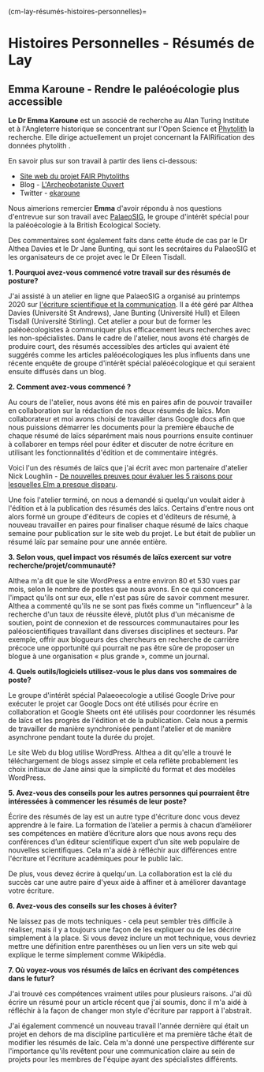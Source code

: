 (cm-lay-résumés-histoires-personnelles)=
# Histoires Personnelles - Résumés de Lay

## Emma Karoune - Rendre le paléoécologie plus accessible

**Le Dr Emma Karoune** est un associé de recherche au Alan Turing Institute et à l'Angleterre historique se concentrant sur l'Open Science et [Phytolith](https://en.wikipedia.org/wiki/Phytolith) la recherche. Elle dirige actuellement un projet concernant la FAIRification des données phytolith .

En savoir plus sur son travail à partir des liens ci-dessous:
* [Site web du projet FAIR Phytoliths](https://open-phytoliths.github.io/FAIR-phytoliths/)
* Blog - [L'Archeobotaniste Ouvert](https://ekaroune.github.io/The-Open-Archaeobotanist/)
* Twitter - [ekaroune](https://twitter.com/ekaroune)

Nous aimerions remercier **Emma** d'avoir répondu à nos questions d'entrevue sur son travail avec [PalaeoSIG](https://www.britishecologicalsociety.org/membership-community/special-interest-groups/palaeoecology-group/), le groupe d'intérêt spécial pour la paléoécologie à la British Ecological Society.

Des commentaires sont également faits dans cette étude de cas par le Dr Althea Davies et le Dr Jane Bunting, qui sont les secrétaires du PalaeoSIG et les organisateurs de ce projet avec le Dr Eileen Tisdall.

**1. Pourquoi avez-vous commencé votre travail sur des résumés de posture?**

J'ai assisté à un atelier en ligne que PalaeoSIG a organisé au printemps 2020 sur [l'écriture scientifique et la communication](https://palaeosigbes.wordpress.com/2020/05/11/testing-testing/). Il a été géré par Althea Davies (Université St Andrews), Jane Bunting (Université Hull) et Eileen Tisdall (Université Stirling). Cet atelier a pour but de former les paléoécologistes à communiquer plus efficacement leurs recherches avec les non-spécialistes. Dans le cadre de l'atelier, nous avons été chargés de produire court, des résumés accessibles des articles qui avaient été suggérés comme les articles paléoécologiques les plus influents dans une récente enquête de groupe d'intérêt spécial paléoécologique et qui seraient ensuite diffusés dans un blog.


**2. Comment avez-vous commencé ?**

Au cours de l'atelier, nous avons été mis en paires afin de pouvoir travailler en collaboration sur la rédaction de nos deux résumés de laïcs. Mon collaborateur et moi avons choisi de travailler dans Google docs afin que nous puissions démarrer les documents pour la première ébauche de chaque résumé de laïcs séparément mais nous pourrions ensuite continuer à collaborer en temps réel pour éditer et discuter de notre écriture en utilisant les fonctionnalités d'édition et de commentaire intégrés.

Voici l'un des résumés de laïcs que j'ai écrit avec mon partenaire d'atelier Nick Loughlin - [De nouvelles preuves pour évaluer les 5 raisons pour lesquelles Elm a presque disparu](https://palaeosigbes.wordpress.com/2020/11/18/new-evidence-to-assess-the-5-reasons-elm-almost-disappeared/).

Une fois l'atelier terminé, on nous a demandé si quelqu'un voulait aider à l'édition et à la publication des résumés des laïcs. Certains d'entre nous ont alors formé un groupe d'éditeurs de copies et d'éditeurs de résumé, à nouveau travailler en paires pour finaliser chaque résumé de laïcs chaque semaine pour publication sur le site web du projet. Le but était de publier un résumé laïc par semaine pour une année entière.

**3. Selon vous, quel impact vos résumés de laïcs exercent sur votre recherche/projet/communauté?**

Althea m'a dit que le site WordPress a entre environ 80 et 530 vues par mois, selon le nombre de postes que nous avons. En ce qui concerne l'impact qu'ils ont sur eux, elle n'est pas sûre de savoir comment mesurer. Althea a commenté qu'ils ne se sont pas fixés comme un "influenceur" à la recherche d'un taux de réussite élevé, plutôt plus d'un mécanisme de soutien, point de connexion et de ressources communautaires pour les paléoscientifiques travaillant dans diverses disciplines et secteurs. Par exemple, offrir aux blogueurs des chercheurs en recherche de carrière précoce une opportunité qui pourrait ne pas être sûre de proposer un blogue à une organisation « plus grande », comme un journal.

**4. Quels outils/logiciels utilisez-vous le plus dans vos sommaires de poste?**

Le groupe d'intérêt spécial Palaeoecologie a utilisé Google Drive pour exécuter le projet car Google Docs ont été utilisés pour écrire en collaboration et Google Sheets ont été utilisés pour coordonner les résumés de laïcs et les progrès de l'édition et de la publication. Cela nous a permis de travailler de manière synchronisée pendant l'atelier et de manière asynchrone pendant toute la durée du projet.

Le site Web du blog utilise WordPress. Althea a dit qu'elle a trouvé le téléchargement de blogs assez simple et cela reflète probablement les choix initiaux de Jane ainsi que la simplicité du format et des modèles WordPress.

**5. Avez-vous des conseils pour les autres personnes qui pourraient être intéressées à commencer les résumés de leur poste?**

Écrire des résumés de lay est un autre type d'écriture donc vous devez apprendre à le faire. La formation de l’atelier a permis à chacun d’améliorer ses compétences en matière d’écriture alors que nous avons reçu des conférences d’un éditeur scientifique expert d’un site web populaire de nouvelles scientifiques. Cela m'a aidé à réfléchir aux différences entre l'écriture et l'écriture académiques pour le public laïc.

De plus, vous devez écrire à quelqu'un. La collaboration est la clé du succès car une autre paire d'yeux aide à affiner et à améliorer davantage votre écriture.

**6. Avez-vous des conseils sur les choses à éviter?**

Ne laissez pas de mots techniques - cela peut sembler très difficile à réaliser, mais il y a toujours une façon de les expliquer ou de les décrire simplement à la place. Si vous devez inclure un mot technique, vous devriez mettre une définition entre parenthèses ou un lien vers un site web qui explique le terme simplement comme Wikipédia.


**7. Où voyez-vous vos résumés de laïcs en écrivant des compétences dans le futur?**

J'ai trouvé ces compétences vraiment utiles pour plusieurs raisons. J'ai dû écrire un résumé pour un article récent que j'ai soumis, donc il m'a aidé à réfléchir à la façon de changer mon style d'écriture par rapport à l'abstrait.

J'ai également commencé un nouveau travail l'année dernière qui était un projet en dehors de ma discipline particulière et ma première tâche était de modifier les résumés de laïc. Cela m'a donné une perspective différente sur l'importance qu'ils revêtent pour une communication claire au sein de projets pour les membres de l'équipe ayant des spécialistes différents.
